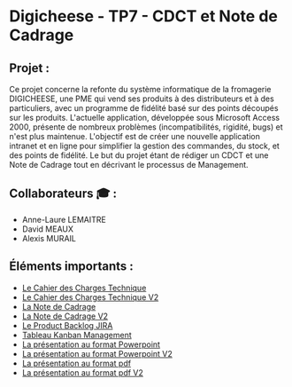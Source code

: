 # Digicheese - TP7 - CDCT et Note de Cadrage

## Projet :
Ce projet concerne la refonte du système informatique de la fromagerie DIGICHEESE, une PME qui vend ses produits à des distributeurs et à des particuliers, avec un programme de fidélité basé sur des points découpés sur les produits. L'actuelle application, développée sous Microsoft Access 2000, présente de nombreux problèmes (incompatibilités, rigidité, bugs) et n'est plus maintenue. L'objectif est de créer une nouvelle application intranet et en ligne pour simplifier la gestion des commandes, du stock, et des points de fidélité. 
Le but du projet étant de rédiger un CDCT et une Note de Cadrage tout en décrivant le processus de Management.

##  Collaborateurs :mortar_board: :
- Anne-Laure LEMAITRE
- David MEAUX
- Alexis MURAIL

## Éléments importants : 
- [Le Cahier des Charges Technique](https://github.com/Datalex0/Digicheese-TP7-CDCT/blob/d32b820cf35ba0ad149858fc8d49c60652fe80c2/CDCT.pdf)
- [Le Cahier des Charges Technique V2](https://github.com/Datalex0/Digicheese-TP7-CDCT/blob/f7dc07e4796b0d094ffa08a313062388a17e567e/CDCT_V2.pdf)
- [La Note de Cadrage](https://github.com/Datalex0/Digicheese-TP7-CDCT/blob/02594537c5e6c2469353c23baa4133d6d838f847/Note_de_cadrage.pdf)
- [La Note de Cadrage V2](https://github.com/Datalex0/Digicheese-TP7-CDCT/blob/f7dc07e4796b0d094ffa08a313062388a17e567e/Note%20de%20cadrage%20%E2%80%93%20V2.pdf)
- [Le Product Backlog JIRA](https://anne-laure-diginamic-formation.atlassian.net/jira/software/projects/DG/boards/9/backlog)
- [Tableau Kanban Management](https://anne-laure-diginamic-formation.atlassian.net/jira/core/projects/PM/board)
- [La présentation au format Powerpoint](https://github.com/Datalex0/Digicheese-TP7-CDCT/blob/d30600169a564531c6dba0534119c4d776684e28/DIGICHEESE_com-Note_de_Cadrage-CDCT.pptx)
- [La présentation au format Powerpoint V2](https://github.com/Datalex0/Digicheese-TP7-CDCT/blob/f7dc07e4796b0d094ffa08a313062388a17e567e/DIGICHEESE_com%20-%20Note%20de%20Cadrage%20-%20CDCT-V2.pptx)
- [La présentation au format pdf](https://github.com/Datalex0/Digicheese-TP7-CDCT/blob/94675cf54d30aa4ee347dc171c25797f6ee9cd61/DIGICHEESE_com-Note_de_Cadrage-CDCT.pdf)
- [La présentation au format pdf V2](https://github.com/Datalex0/Digicheese-TP7-CDCT/blob/f7dc07e4796b0d094ffa08a313062388a17e567e/DIGICHEESE_com%20-%20Note%20de%20Cadrage%20-%20CDCT-V2.pdf)
